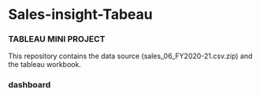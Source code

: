 # Sales-insight-Tabeau
### TABLEAU MINI PROJECT
This repository contains the data source (sales_06_FY2020-21.csv.zip) and the tableau workbook.

### dashboard
